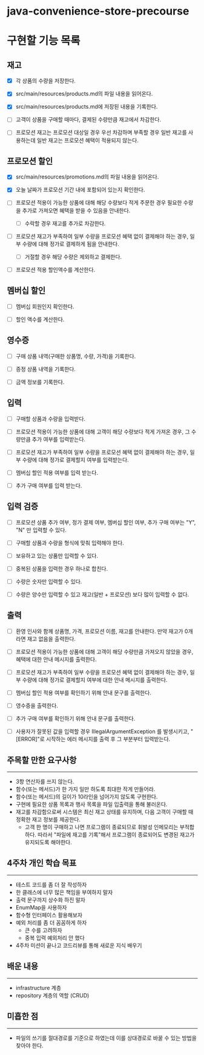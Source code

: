 # java-convenience-store-precourse

# 구현할 기능 목록


## 재고
- [x] 각 상품의 수량을 저장한다.
- [x] src/main/resources/products.md의 파일 내용을 읽어온다.
- [x] src/main/resources/products.md에 저장된 내용을 기록한다.
- [ ] 고객이 상품을 구매할 때마다, 결제된 수량만큼 재고에서 차감한다.
- [ ] 프로모션 재고는 프로모션 대상일 경우 우선 차감하며 부족할 경우 일반 재고를 사용하는데
일반 재고는 프로모션 혜택이 적용되지 않는다.


## 프로모션 할인

- [x] src/main/resources/promotions.md의 파일 내용을 읽어온다.
- [x] 오늘 날짜가 프로모션 기간 내에 포함되어 있는지 확인한다.
- [ ] 프로모션 적용이 가능한 상품에 대해 해당 수량보다 적게 주문한 경우 필요한
수량을 추가로 가져오면 혜택을 받을 수 있음을 안내한다.
  - [ ] 수락할 경우 재고를 추가로 차감한다.
- [ ] 프로모션 재고가 부족하여 일부 수량을 프로모션 혜택 없이 결제해야 하는 경우,
일부 수량에 대해 정가로 결제하게 됨을 안내한다.
  - [ ] 거절할 경우 해당 수량은 제외하고 결제한다.
- [ ] 프로모션 적용 할인액수를 계산한다.


## 멤버십 할인

- [ ] 멤버십 회원인지 확인한다.
- [ ] 할인 액수를 계산한다.


## 영수증

- [ ] 구매 상품 내역(구매한 상품명, 수량, 가격)을 기록한다.
- [ ] 증정 상품 내역을 기록한다.
- [ ] 금액 정보를 기록한다.



## 입력
- [ ] 구매할 상품과 수량을 입력받다.
- [ ] 프로모션 적용이 가능한 상품에 대해 고객이 해당 수량보다 적게 가져온 경우, 
그 수량만큼 추가 여부를 입력받는다.
- [ ] 프로모션 재고가 부족하여 일부 수량을 프로모션 혜택 없이 결제해야 하는 경우, 
일부 수량에 대해 정가로 결제할지 여부를 입력받는다.
- [ ] 멤버십 할인 적용 여부를 입력 받는다.
- [ ] 추가 구매 여부를 입력 받는다.





## 입력 검증

- [ ] 프로모션 상품 추가 여부, 정가 결제 여부, 멤버십 할인 여부,
추가 구매 여부는 "Y", "N" 만 입력할 수 있다.
- [ ] 구매할 상품과 수량을 형식에 맞춰 입력해야 한다.
- [ ] 보유하고 있는 상품만 입력할 수 있다.
- [ ] 중복된 상품을 입력한 경우 하나로 합친다.
- [ ] 수량은 숫자만 입력할 수 있다.
- [ ] 수량은 양수만 입력할 수 있고 재고(일반 + 프로모션) 보다 많이 입력할 수 없다.


## 출력

- [ ] 환영 인사와 함께 상품명, 가격, 프로모션 이름, 재고를 안내한다. 
만약 재고가 0개라면 재고 없음을 출력한다.
- [ ] 프로모션 적용이 가능한 상품에 대해 고객이 해당 수량만큼 가져오지 않았을 경우, 
혜택에 대한 안내 메시지를 출력한다.
- [ ] 프로모션 재고가 부족하여 일부 수량을 프로모션 혜택 없이 결제해야 하는 경우, 
일부 수량에 대해 정가로 결제할지 여부에 대한 안내 메시지를 출력한다.
- [ ] 멤버십 할인 적용 여부를 확인하기 위해 안내 문구를 출력한다.
- [ ] 영수증을 출력한다.
- [ ] 추가 구매 여부를 확인하기 위해 안내 문구를 출력한다.
- [ ] 사용자가 잘못된 값을 입력할 경우 IllegalArgumentException 를 발생시키고, 
"[ERROR]"로 시작하는 에러 메시지를 출력 후 그 부분부터 입력받는다.





## 주목할 만한 요구사항

---
- 3항 연산자를 쓰지 않는다.
- 함수(또는 메서드)가 한 가지 일만 하도록 최대한 작게 만들어라.
- 함수(또는 메서드)의 길이가 10라인을 넘어가지 않도록 구현한다.
- 구현에 필요한 상품 목록과 행사 목록을 파일 입출력을 통해 불러온다.
- 재고를 차감함으로써 시스템은 최신 재고 상태를 유지하며,
다음 고객이 구매할 때 정확한 재고 정보를 제공한다.
  - 고객 한 명이 구매하고 나면 프로그램이 종료되므로 휘발성 인메모리는 부적합하다. 따라서
"파일에 재고를 기록"해서 프로그램이 종료되어도 변경된 재고가 유지되도록 해야한다.


## 4주차 개인 학습 목표

---
- 테스트 코드를 좀 더 잘 작성하자
- 한 클래스에 너무 많은 책임을 부여하지 말자
- 출력 문구까지 상수화 하진 말자
- EnumMap을 사용하자
- 함수형 인터페이스 활용해보자
- 예외 처리를 좀 더 꼼꼼하게 하자
  - 큰 수를 고려하자
  - 중복 입력 예외처리 안 했다
- 4주차 미션이 끝나고 코드리뷰를 통해 새로운 지식 배우기


## 배운 내용

---
- infrastructure 계층
- repository 계층의 역할 (CRUD)


## 미흡한 점

---
- 파일의 쓰기를 절대경로를 기준으로 하였는데 이를 상대경로로 바꿀 수 있는 방법을 찾아야 한다.